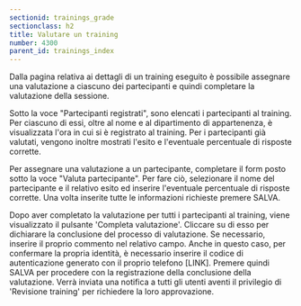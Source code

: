 ```yaml
---
sectionid: trainings_grade
sectionclass: h2
title: Valutare un training
number: 4300
parent_id: trainings_index
---
```

Dalla pagina relativa ai dettagli di un training eseguito è possibile assegnare una valutazione a ciascuno dei partecipanti e quindi completare la valutazione della sessione.

Sotto la voce "Partecipanti registrati", sono elencati i partecipanti al training. Per ciascuno di essi, oltre al nome e al dipartimento di appartenenza, è visualizzata l'ora in cui si è registrato al training. Per i partecipanti già valutati, vengono inoltre mostrati l'esito e l'eventuale percentuale di risposte corrette.

Per assegnare una valutazione a un partecipante, completare il form posto sotto la voce "Valuta partecipante". Per fare ciò, selezionare il nome del partecipante e il relativo esito ed inserire l'eventuale percentuale di risposte corrette.
Una volta inserite tutte le informazioni richieste premere SALVA.

Dopo aver completato la valutazione per tutti i partecipanti al training, viene visualizzato il pulsante 'Completa valutazione'. Cliccare su di esso per dichiarare la conclusione del processo di valutazione.
Se necessario, inserire il proprio commento nel relativo campo.
Anche in questo caso, per confermare la propria identità, è necessario inserire il codice di autenticazione generato con il proprio telefono [LINK].
Premere quindi SALVA per procedere con la registrazione della conclusione della valutazione. Verrà inviata una notifica a tutti gli utenti aventi il privilegio di 'Revisione training' per richiedere la loro approvazione.
